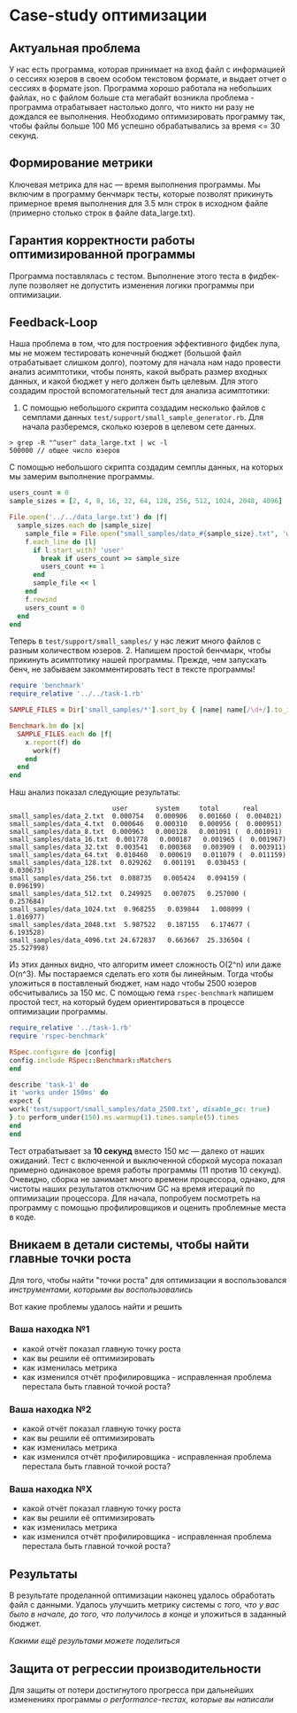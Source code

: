 # Case-study оптимизации

## Актуальная проблема
У нас есть программа, которая принимает на вход файл с информацией о сессиях юзеров в своем особом текстовом формате, и выдает отчет о сессиях в формате json.
Программа хорошо работала на небольших файлах, но с файлом больше ста мегабайт возникла проблема - программа отрабатывает настолько долго, что никто ни разу не дождался ее выполнения.
Необходимо оптимизировать программу так, чтобы файлы больше 100 Мб успешно обрабатывались за время <= 30 секунд.

## Формирование метрики
Ключевая метрика для нас — время выполнения программы. Мы включим в программу бенчмарк тесты, которые позволят прикинуть примерное время выполнения для 3.5 млн строк в исходном файле (примерно столько строк в файле data_large.txt).

## Гарантия корректности работы оптимизированной программы
Программа поставлялась с тестом. Выполнение этого теста в фидбек-лупе позволяет не допустить изменения логики программы при оптимизации.

## Feedback-Loop
Наша проблема в том, что для построения эффективного фидбек лупа, мы не можем тестировать конечный бюджет (большой файл отрабатывает слишком долго), поэтому для начала нам надо провести анализ асимптотики, чтобы понять, какой выбрать размер входных данных, и какой бюджет у него должен быть целевым.
Для этого создадим простой вспомогательный тест для анализа асимптотики:

1. С помощью небольшого скрипта создадим несколько файлов с семплами данных `test/support/small_sample_generator.rb`.
Для начала разберемся, сколько юзеров в целевом сете данных.
```
> grep -R "^user" data_large.txt | wc -l
500000 // общее число юзеров
```

С помощью небольшого скрипта создадим семплы данных, на которых мы замерим выполнение программы.
```ruby
users_count = 0
sample_sizes = [2, 4, 8, 16, 32, 64, 128, 256, 512, 1024, 2048, 4096]

File.open('../../data_large.txt') do |f|
  sample_sizes.each do |sample_size|
    sample_file = File.open("small_samples/data_#{sample_size}.txt", 'w')
    f.each_line do |l|
      if l.start_with? 'user'
        break if users_count >= sample_size
        users_count += 1
      end
      sample_file << l
    end
    f.rewind
    users_count = 0
  end
end
```

Теперь в `test/support/small_samples/` у нас лежит много файлов с разным количеством юзеров.
2. Напишем простой бенчмарк, чтобы прикинуть асимптотику нашей программы.
Прежде, чем запускать бенч, не забываем закомментировать тест в тексте программы!
```ruby
require 'benchmark'
require_relative '../../task-1.rb'

SAMPLE_FILES = Dir['small_samples/*'].sort_by { |name| name[/\d+/].to_i } # сортируем файлы по размеру для наглядного вывода

Benchmark.bm do |x|
  SAMPLE_FILES.each do |f|
    x.report(f) do
      work(f)
    end
  end
end
```

Наш анализ показал следующие результаты:
```
                          user       system     total      real
small_samples/data_2.txt  0.000754   0.000906   0.001660 (  0.004021)
small_samples/data_4.txt  0.000646   0.000310   0.000956 (  0.000951)
small_samples/data_8.txt  0.000963   0.000128   0.001091 (  0.001091)
small_samples/data_16.txt  0.001778   0.000187   0.001965 (  0.001967)
small_samples/data_32.txt  0.003541   0.000368   0.003909 (  0.003911)
small_samples/data_64.txt  0.010460   0.000619   0.011079 (  0.011159)
small_samples/data_128.txt  0.029262   0.001191   0.030453 (  0.030673)
small_samples/data_256.txt  0.088735   0.005424   0.094159 (  0.096199)
small_samples/data_512.txt  0.249925   0.007075   0.257000 (  0.257684)
small_samples/data_1024.txt  0.968255   0.039844   1.008099 (  1.016977)
small_samples/data_2048.txt  5.987522   0.187155   6.174677 (  6.193528)
small_samples/data_4096.txt 24.672837   0.663667  25.336504 ( 25.527998)
```

Из этих данных видно, что алгоритм имеет сложность O(2^n) или даже O(n^3). Мы постараемся сделать его хотя бы линейным.
Тогда чтобы уложиться в поставленый бюджет, нам надо чтобы 2500 юзеров обсчитывались за 150 мс.
С помощью гема `rspec-benchmark` напишем простой тест, на который будем ориентироваться в процессе оптимизации программы.

```ruby
require_relative '../task-1.rb'
require 'rspec-benchmark'

RSpec.configure do |config|
config.include RSpec::Benchmark::Matchers
end

describe 'task-1' do
it 'works under 150ms' do
expect {
work('test/support/small_samples/data_2500.txt', disable_gc: true)
}.to perform_under(150).ms.warmup(1).times.sample(5).times
end
end
```

Тест отрабатывает за **10 секунд** вместо 150 мс — далеко от наших ожиданий.
Тест с включенной и выключенной сборкой мусора показал примерно одинаковое время работы программы (11 против 10 секунд).
Очевидно, сборка не занимает много времени процессора, однако, для чистоты наших результатов отключим GC на время итераций по оптимизации процессора.
Для начала, попробуем посмотреть на программу с помощью профилировщиков и оценить проблемные места в коде.

## Вникаем в детали системы, чтобы найти главные точки роста

Для того, чтобы найти "точки роста" для оптимизации я воспользовался *инструментами, которыми вы воспользовались*

Вот какие проблемы удалось найти и решить

### Ваша находка №1
- какой отчёт показал главную точку роста
- как вы решили её оптимизировать
- как изменилась метрика
- как изменился отчёт профилировщика - исправленная проблема перестала быть главной точкой роста?

### Ваша находка №2
- какой отчёт показал главную точку роста
- как вы решили её оптимизировать
- как изменилась метрика
- как изменился отчёт профилировщика - исправленная проблема перестала быть главной точкой роста?

### Ваша находка №X
- какой отчёт показал главную точку роста
- как вы решили её оптимизировать
- как изменилась метрика
- как изменился отчёт профилировщика - исправленная проблема перестала быть главной точкой роста?

## Результаты
В результате проделанной оптимизации наконец удалось обработать файл с данными.
Удалось улучшить метрику системы с *того, что у вас было в начале, до того, что получилось в конце* и уложиться в заданный бюджет.

*Какими ещё результами можете поделиться*

## Защита от регрессии производительности
Для защиты от потери достигнутого прогресса при дальнейших изменениях программы *о performance-тестах, которые вы написали*

